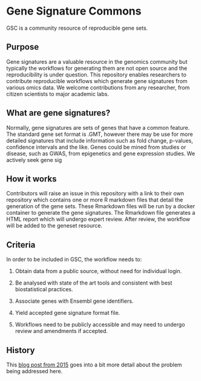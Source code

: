 # Gene Signature Commons
GSC is a community resource of reproducible gene sets.

## Purpose
Gene signatures are a valuable resource in the genomics community but typically the workflows for generating them are not open source and the reproducibility is under question. 
This repository enables researchers to contribute reproducible workflows which generate gene signatures from various omics data. 
We welcome contributions from any researcher, from citizen scientists to major academic labs.

## What are gene signatures?
Normally, gene signatures are sets of genes that have a common feature. 
The standard gene set format is .GMT, however there may be use for more detailed signatures that include information such as fold change, p-values, confidence intervals and the like. 
Genes could be mined from studies or disease, such as GWAS, from epigenetics and gene expression studies.
We actively seek gene sig

## How it works
Contributors will raise an issue in this repository with a link to their own repository which contains one or more R markdown files that detail the generation of the gene sets. 
These Rmarkdown files will be run by a docker container to generate the gene signatures.
The Rmarkdown file generates a HTML report which will undergo expert review.
After review, the workflow will be added to the geneset resource.

## Criteria
In order to be included in GSC, the workflow needs to:

1. Obtain data from a public source, without need for individual login.

2. Be analysed with state of the art tools and consistent with best biostatistical practices.

3. Associate genes with Ensembl gene identifiers.

4. Yield accepted gene signature format file.

5. Workflows need to be publicly accessible and may need to undergo review and amendments if accepted.

## History
This [blog post from 2015](http://genomespot.blogspot.com/2015/03/are-we-ready-to-move-beyond-msigdb-and.html) goes into a bit more detail about the problem being addressed here.


